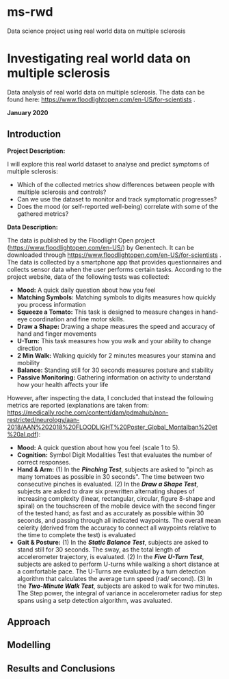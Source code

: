 # ms-rwd
Data science project using real world data on multiple sclerosis


# Investigating real world data on multiple sclerosis

Data analysis of real world data on multiple sclerosis.
The data can be found here: https://www.floodlightopen.com/en-US/for-scientists .

**January 2020**

## Introduction

**Project Description:**

I will explore this real world dataset to analyse and predict symptoms of multiple sclerosis:
* Which of the collected metrics show differences between people with multiple sclerosis and controls?
* Can we use the dataset to monitor and track symptomatic progresses?
* Does the mood (or self-reported well-being) correlate with some of the gathered metrics?

**Data Description:** 

The data is published by the Floodlight Open project (https://www.floodlightopen.com/en-US/) by Genentech. It can be downloaded through https://www.floodlightopen.com/en-US/for-scientists . The data is collected by a smartphone app that provides questionnaires and collects sensor data when the user performs certain tasks.
According to the project website, data of the following tests was collected:
* **Mood:** A quick daily question about how you feel
* **Matching Symbols:** Matching symbols to digits measures how quickly you process information 
* **Squeeze a Tomato:** This task is designed to measure changes in hand-eye coordination and fine motor skills.
* **Draw a Shape:** Drawing a shape measures the speed and accuracy of hand and finger movements
* **U-Turn:** This task measures how you walk and your ability to change direction
* **2 Min Walk:** Walking quickly for 2 minutes measures your stamina and mobility
* **Balance:** Standing still for 30 seconds measures posture and stability
* **Passive Monitoring:** Gathering information on activity to understand how your health affects your life

However, after inspecting the data, I concluded that instead the following metrics are reported (explanations are taken from: https://medically.roche.com/content/dam/pdmahub/non-restricted/neurology/aan-2018/AAN%202018%20FLOODLIGHT%20Poster_Global_Montalban%20et%20al.pdf):

* **Mood:** A quick question about how you feel (scale 1 to 5).
* **Cognition:** Symbol Digit Modalities Test that evaluates the number of correct responses.
* **Hand & Arm:** (1) In the **_Pinching Test_**, subjects are asked to "pinch as many tomatoes as possible in 30 seconds". The time between two consecutive pinches is evaluated. (2) In the **_Draw a Shape Test_**, subjects are asked to draw six prewritten alternating shapes of increasing complexity (linear, rectangular, circular, figure 8-shape and spiral) on the touchscreen of the mobile device with the second finger of the tested hand; as fast and as accurately as possible within 30 seconds, and passing through all indicated waypoints. The overall mean celerity (derived from the accuracy to connect all waypoints relative to the time to complete the test) is evaluated
* **Gait & Posture:** (1) In the **_Static Balance Test_**, subjects are asked to stand still for 30 seconds. The sway, as the total length of accelerometer trajectory, is evaluated. (2) In the **_Five U-Turn Test_**, subjects are asked to perform U-turns while walking a short distance at a comfortable pace. The U-Turns are evaluated by a turn detection algorithm that calculates the average turn speed (rad/ second). (3) In the **_Two-Minute Walk Test_**, subjects are asked to walk for two minutes. The Step power, the integral of variance in accelerometer radius for step spans using a setp detection algorithm, was avaluated. 

## Approach


## Modelling


## Results and Conclusions


